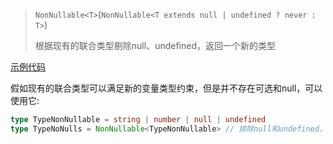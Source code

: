 > `NonNullable<T>`(`NonNullable<T extends null | undefined ? never : T>`)
> 
> 根据现有的联合类型剔除null、undefined，返回一个新的类型

[示例代码](https://codesandbox.io/s/tsgong-ju-lei-xing-pc65yr?file=/src/index.tsx)

假如现有的联合类型可以满足新的变量类型约束，但是并不存在可选和null，可以使用它:
```ts
type TypeNonNullable = string | number | null | undefined
type TypeNoNulls = NonNullable<TypeNonNullable> // 排除null和undefined，只剩下string | number
```
